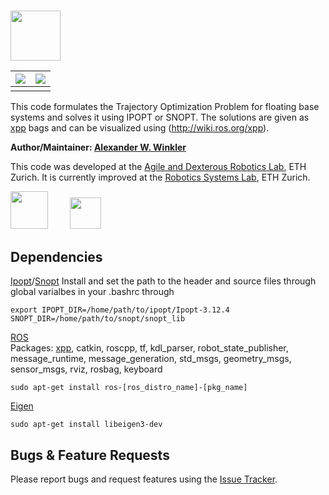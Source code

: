 ### <img src="https://i.imgur.com/ct8e7T4.png" height="80" />

| ![](https://i.imgur.com/NkL8Haw.gif) | ![](https://i.imgur.com/RrEc2Cd.gif) 
|:-------------------------:|:-------------------------:|
|||

This code formulates the Trajectory Optimization Problem for floating base systems and solves it using IPOPT or SNOPT. The solutions are given as [xpp] bags and can be visualized using (http://wiki.ros.org/xpp).

**Author/Maintainer: [Alexander W. Winkler](https://awinkler.github.io/)** 

This code was developed at the [Agile and Dexterous Robotics Lab](http://www.adrl.ethz.ch/doku.php), ETH Zurich. It is currently improved at the [Robotics Systems Lab](http://www.rsl.ethz.ch/), ETH Zurich.

 [<img src="https://i.imgur.com/uCvLs2j.png" height="60" />](http://www.adrl.ethz.ch/doku.php)  &nbsp; &nbsp; &nbsp; &nbsp;    [<img src="https://i.imgur.com/aGOnNTZ.png" height="50" />](https://www.ethz.ch/en.html)



## Dependencies

[Ipopt]/[Snopt]
Install and set the path to the header and source files through global varialbes in your .bashrc through

    export IPOPT_DIR=/home/path/to/ipopt/Ipopt-3.12.4
    SNOPT_DIR=/home/path/to/snopt/snopt_lib

[ROS]  
Packages: [xpp], catkin, roscpp, tf, kdl_parser, robot_state_publisher, message_runtime, message_generation, std_msgs, geometry_msgs, sensor_msgs, rviz, rosbag, keyboard
      
    sudo apt-get install ros-[ros_distro_name]-[pkg_name]
 
[Eigen]

    sudo apt-get install libeigen3-dev


##  Bugs & Feature Requests

Please report bugs and request features using the [Issue Tracker](https://github.com/leggedrobotics/xpp/issues).

[HyQ]: https://www.iit.it/research/lines/dynamic-legged-systems
[ROS]: http://www.ros.org
[xpp]: http://wiki.ros.org/xpp
[Ipopt]: https://projects.coin-or.org/Ipopt
[Snopt]: http://www.sbsi-sol-optimize.com/asp/sol_product_snopt.htm
[rviz]: http://wiki.ros.org/rviz
[catkin tools]: http://catkin-tools.readthedocs.org/
[Eigen]: http://eigen.tuxfamily.org
[Fa2png]: http://fa2png.io/r/font-awesome/link/